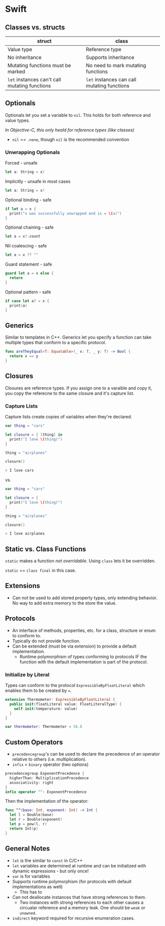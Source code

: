 # Swift

## Classes vs. structs

| struct | class |
|---|---|
| Value type | Reference type |
| No inheritance | Supports inheritance |
| Mutating functions must be marked | No need to mark mutating functions |
| `let` instances can't call mutating functions | `let` instances can call mutating functions |

## Optionals

Optionals let you set a  variable to `nil`. This holds for both reference and value types. 

*In Objective-C, this only heald for reference types (like classes)*

- `nil` == `.none`, though `nil` is the recommended convention

### Unwrapping Optionals
Forced - unsafe
```swift
let a: String = x!
```
Implicitly - unsafe in most cases
```swift
let a: String = x!
```
Optional binding - safe
```swift
if let a = x {
  print("x was successfully unwrapped and is = \(a)")
}
```
Optional chaining - safe
```swift
let a = x?.count
```
Nil coalescing - safe
```swift
let a = x ?? ""
```
Guard statement - safe
```swift
guard let a = x else {
  return
}
```
Optional pattern - safe
```swift
if case let a? = x {
  print(a)
}
```

## Generics

Similar to templates in C++. Generics let you specify a function can take multiple types that conform to a specific protocol.

```swift
func areTheyEqual<T: Equatable>(_ x: T, _ y: T) -> Bool {
  return x == y
}
```

## Closures

Closures are reference types. If you assign one to a varaible and copy it, you copy the referecne to the same closure and it's capture list.

### Capture Lists

Capture lists create copies of variables when they're declared.

```swift
var thing = "cars"

let closure = { [thing] in
  print("I love \(thing)")
}

thing = "airplanes"

closure()

> I love cars
```
vs.
```swift
var thing = "cars"

let closure = {
  print("I love \(thing)")
}

thing = "airplanes"

closure()

> I love airplanes
```

## Static vs. Class Functions

`static` makes a function *not overridable*. Using `class` lets it be overridden.

`static` == `class final` in this case.

## Extensions
- Can not be used to add stored property types, only extending behavior. No way to add extra memory to the store the value.

## Protocols
- An interface of methods, properties, etc. for a class, structure or enum to conform to.
- Typically do not provide function.
- Can be extended (must be via extension) to provide a default implementation.
    - Runtime polymorphism of types conforming to protocols IF the function with the default implementation is part of the protocol.

### Initialize by Literal

Types can conform to the protocol `ExpressibleByFloatLiteral` which enables them to be created by `=`.

```swift
extension Thermometer: ExpressibleByFloatLiteral {
  public init(floatLiteral value: FloatLiteralType) {
    self.init(temperature: value)
  }
}

var thermometer: Thermometer = 56.8
```

## Custom Operators
- `precedencegroup`'s can be used to declare the precedence of an operator relative to others (i.e. multiplication).
- `infix` = `binary` operator (two options)

```swift
precedencegroup ExponentPrecedence {
  higherThan: MultiplicationPrecedence
  associativity: right
}
infix operator ^^: ExponentPrecedence
```

Then the implementation of the operator:
```swift
func ^^(base: Int, exponent: Int) -> Int {
  let l = Double(base)
  let r = Double(exponent)
  let p = pow(l, r)
  return Int(p)
}
```

## General Notes
- `let` is the similar to `const` in C/C++
- `let` variables are determined at runtime and can be initialized with dynamic expressions - but only once!
- `var` is for variables
- Supports runtime polymorphism (for protocols with default implementations as well)
    - This has to 
- Can not deallocate instances that have strong references to them.
    - Two instances with strong references to each other causes a circualar reference and a memory leak. One should be `weak` or `unowned`.
- `indirect` keyword required for recursive enumeration cases.